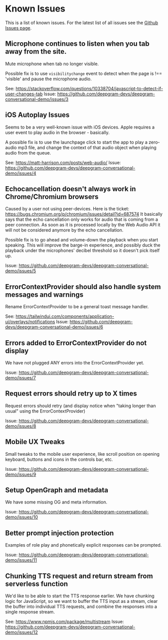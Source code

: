 # Known Issues

This is a list of known issues. For the latest list of all issues see the [Github Issues page](https://github.com/deepgram-devs/deepgram-conversational-demo/issues).

## Microphone continues to listen when you tab away from the site.

Mute microphone when tab no longer visible.

Possible fix is to use `visibilitychange` event to detect when the page is !== 'visible' and pause the microphone audio.

See: https://stackoverflow.com/questions/10338704/javascript-to-detect-if-user-changes-tab
Issue: https://github.com/deepgram-devs/deepgram-conversational-demo/issues/3

## iOS Autoplay Issues

Seems to be a very well-known issue with iOS devices. Apple requires a user event to play audio in the browser - basically.

A possible fix is to use the launchpage click to start the app to play a zero-audio mp3 file, and change the context of that audio object when playing audio from the queue.

See: https://matt-harrison.com/posts/web-audio/
Issue: https://github.com/deepgram-devs/deepgram-conversational-demo/issues/4

## Echocancellation doesn't always work in Chrome/Chromium browsers

Caused by a user not using peer-devices. Here is the ticket: https://bugs.chromium.org/p/chromium/issues/detail?id=687574 It basically says that the echo cancellation only works for audio that is coming from a peer connection. As soon as it is processed locally by the Web Audio API it will not be considered anymore by the echo cancellation.

Possible fix is to go ahead and volume-down the playback when you start speaking. This will improve the barge-in experience, and possibly duck the playback under the microphones' decibel threshold so it doesn't pick itself up.

Issue: https://github.com/deepgram-devs/deepgram-conversational-demo/issues/5

## ErrorContextProvider should also handle system messages and warnings

Rename ErrorContextProvider to be a general toast message handler.

See: https://tailwindui.com/components/application-ui/overlays/notifications
Issue: https://github.com/deepgram-devs/deepgram-conversational-demo/issues/6

## Errors added to ErrorContextProvider do not display

We have not plugged ANY errors into the ErrorContextProvider yet.

Issue: https://github.com/deepgram-devs/deepgram-conversational-demo/issues/7

## Request errors should retry up to X times

Request errors should retry (and display notice when "taking longer than usual" using the ErrorContextProvider)

Issue: https://github.com/deepgram-devs/deepgram-conversational-demo/issues/8

## Mobile UX Tweaks

Small tweaks to the mobile user experience, like scroll position on opening keyboard, buttons and icons in the controls bar, etc.

Issue: https://github.com/deepgram-devs/deepgram-conversational-demo/issues/9

## Setup OpenGraph and metadata

We have some missing OG and meta information.

Issue: https://github.com/deepgram-devs/deepgram-conversational-demo/issues/10

## Better prompt injection protection

Examples of role play and phonetically explicit responses can be prompted.

Issue: https://github.com/deepgram-devs/deepgram-conversational-demo/issues/11

## Chunking TTS request and return stream from serverless function

We'd like to be able to start the TTS response earlier. We have chunking logic for JavaScript, so we want to buffer the TTS input as a stream, clear the buffer into individual TTS requests, and combine the responses into a single response stream.

See: https://www.npmjs.com/package/multistream
Issue: https://github.com/deepgram-devs/deepgram-conversational-demo/issues/12
